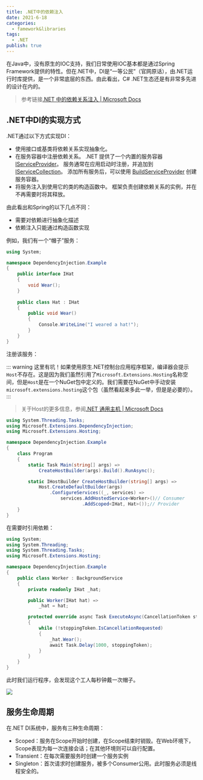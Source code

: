 ```yaml
---
title: .NET中的依赖注入
date: 2021-6-18
categories:
  - famework&libraries
tags:
  - .NET
publish: true
---
```


在Java中，没有原生的IOC支持，我们日常使用IOC基本都是通过Spring Framework提供的特性。但在.NET中，DI是“一等公民”（官网原话），由.NET运行时库提供，是一个非常底层的东西。由此看出，C# .NET生态还是有非常多先进的设计在内的。

>  参考链接[.NET 中的依赖关系注入 | Microsoft Docs](https://docs.microsoft.com/zh-cn/dotnet/core/extensions/dependency-injection)

## .NET中DI的实现方式

.NET通过以下方式实现DI：

- 使用接口或基类将依赖关系实现抽象化。
- 在服务容器中注册依赖关系。 .NET 提供了一个内置的服务容器 [IServiceProvider](https://docs.microsoft.com/zh-cn/dotnet/api/system.iserviceprovider)。 服务通常在应用启动时注册，并追加到 [IServiceCollection](https://docs.microsoft.com/zh-cn/dotnet/api/microsoft.extensions.dependencyinjection.iservicecollection)。 添加所有服务后，可以使用 [BuildServiceProvider](https://docs.microsoft.com/zh-cn/dotnet/api/microsoft.extensions.dependencyinjection.servicecollectioncontainerbuilderextensions.buildserviceprovider) 创建服务容器。
- 将服务注入到使用它的类的构造函数中。 框架负责创建依赖关系的实例，并在不再需要时将其释放。

由此看出和Spring的以下几点不同：

- 需要对依赖进行抽象化描述
- 依赖注入只能通过构造函数实现

例如，我们有一个“帽子”服务：

```c#
using System;

namespace DependencyInjection.Example
{
    public interface IHat
    {
        void Wear();
    }
    
    public class Hat : IHat
    {
        public void Wear()
        {
            Console.WriteLine("I weared a hat!");
        }
    }
}
```

注册该服务：

::: warning
这里有坑！如果使用原生.NET控制台应用程序框架，编译器会提示`Host`不存在。这是因为我们虽然引用了`Microsoft.Extensions.Hosting`名称空间，但是`Host`是在一个NuGet包中定义的。我们需要在NuGet中手动安装`microsoft.extensions.hosting`这个包（虽然看起来多此一举，但是是必要的）。
:::

> 关于Host的更多信息，参阅[.NET 通用主机 | Microsoft Docs](https://docs.microsoft.com/zh-cn/dotnet/core/extensions/generic-host)

```c#
using System.Threading.Tasks;
using Microsoft.Extensions.DependencyInjection;
using Microsoft.Extensions.Hosting;

namespace DependencyInjection.Example
{
    class Program
    {
        static Task Main(string[] args) =>
            CreateHostBuilder(args).Build().RunAsync();

        static IHostBuilder CreateHostBuilder(string[] args) =>
            Host.CreateDefaultBuilder(args)
                .ConfigureServices((_, services) =>
                    services.AddHostedService<Worker>()// Consumer
                            .AddScoped<IHat, Hat>());// Provider
    }
}
```

在需要时引用依赖：

```c#
using System;
using System.Threading;
using System.Threading.Tasks;
using Microsoft.Extensions.Hosting;

namespace DependencyInjection.Example
{
    public class Worker : BackgroundService
    {
        private readonly IHat _hat;

        public Worker(IHat hat) =>
            _hat = hat;

        protected override async Task ExecuteAsync(CancellationToken stoppingToken)
        {
            while (!stoppingToken.IsCancellationRequested)
            {
                _hat.Wear();
                await Task.Delay(1000, stoppingToken);
            }
        }
    }
}
```

此时我们运行程序，会发现这个工人每秒钟戴一次帽子。

![](https://picgo-1258344804.cos.ap-chongqing.myqcloud.com/20210618111950.png)

## 服务生命周期

在.NET DI系统中，服务有三种生命周期：

- Scoped：服务在Scope开始时创建，在Scope结束时销毁。在Web环境下，Scope表现为每一次连接会话；在其他环境则可以自行配置。
- Transient：在每次需要服务时创建一个服务实例
- Singleton：首次请求时创建服务，被多个Consumer公用。此时服务必须是线程安全的。



